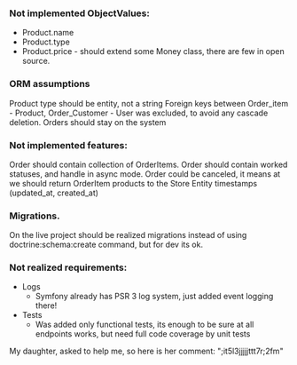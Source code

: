 ### Not implemented ObjectValues:
 - Product.name
 - Product.type
 - Product.price - should extend some Money class, there are few in open source.
  
### ORM assumptions
  Product type should be entity, not a string
  Foreign keys between Order_item - Product, Order_Customer - User was excluded, to avoid any cascade deletion. Orders should stay on the system
  
### Not implemented features:
  Order should contain collection of OrderItems.
  Order should contain worked statuses, and handle in async mode.
  Order could be canceled, it means at we should return OrderItem products to the Store
  Entity timestamps (updated_at, created_at)
  
### Migrations.
  On the live project should be realized migrations instead of using doctrine:schema:create command, but for dev its ok.
  
### Not realized requirements:
 - Logs
   - Symfony already has PSR 3 log system, just added event logging there!
 - Tests
    - Was added only functional tests, its enough to be sure at all endpoints works, but need full code coverage by unit tests

My daughter, asked to help me, so here is her comment: ";it5l3jjjjjttt7r;2fm"